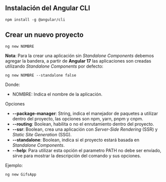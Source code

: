 ## Instalación del Angular CLI

```
npm install -g @angular/cli
```

## Crear un nuevo proyecto

```
ng new NOMBRE
```

**Nota**: Para la crear una aplicación sin *Standalone Components* debemos agregar la bandera, a partir de **Angular 17** las aplicaciones son creadas utilizando *Standalone Components* por defecto:

```
ng new NOMBRE --standalone false
```

Donde:

- NOMBRE: Indica el nombre de la aplicación.

Opciones

- **--package-manager**: String, indica el manejador de paquetes a utilizar dentro del proyecto, las opciones son npm, yarn, pnpm y cnpm.
- **--routing**: Boolean, habilita o no el enrutamiento dentro del proyecto.
- **--ssr**: Boolean, crea una aplicación con *Server-Side Rendering* (SSR) y *Static Site Generation* (SSG).
- **--standalone**: Boolean, indica si el proyecto estará basada en *Standalone Components*.
- **--help**: Para utilizar esta opción el parametro PATH no debe ser enviado, sirve para mostrar la descripción del comando y sus opciones.

Ejemplo:

```
ng new GifsApp
```